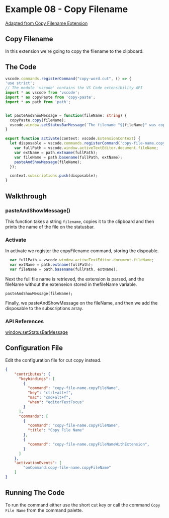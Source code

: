 # Example 08 - Copy Filename

[Adapted from Copy Filename Extension](https://github.com/nemesv/vscode-copy-file-name)

## Copy Filename

In this extension we're going to copy the filename to the clipboard.

## The Code

```typescript
vscode.commands.registerCommand("copy-word.cut", () => {
'use strict';
// The module 'vscode' contains the VS Code extensibility API
import * as vscode from 'vscode';
import * as copyPaste from 'copy-paste';
import * as path from 'path';


let pasteAndShowMessage = function(fileName: string) {
  copyPaste.copy(fileName);
  vscode.window.setStatusBarMessage(`The filename "${fileName}" was copied to the clipboard.`, 3000);
}

export function activate(context: vscode.ExtensionContext) {
  let disposable = vscode.commands.registerCommand('copy-file-name.copyFileName', () => {
    var fullPath = vscode.window.activeTextEditor.document.fileName;
    var extName = path.extname(fullPath);
    var fileName = path.basename(fullPath, extName);
    pasteAndShowMessage(fileName);
  });

  context.subscriptions.push(disposable);
}
```

## Walkthrough

### pasteAndShowMessage()

This function takes a string `filename`, copies it to the clipboard and then
prints the name of the file on the statusbar.

### Activate

In activate we register the copyFilename command, storing the dispoable. 

```typescript
  var fullPath = vscode.window.activeTextEditor.document.fileName;
  var extName = path.extname(fullPath);
  var fileName = path.basename(fullPath, extName);
```

Next the full file name is retrieved, the extension is parsed, and the fileName
without the extenseion stored in thefileName variable.

`pasteAndShowMessage(fileName);`

Finally, we pasteAndShowMessage on the fileName, and then we add the disposable
to the subscriptions array.

### API References

[window.setStatusBarMessage](https://code.visualstudio.com/docs/extensionAPI/vscode-api#window.setStatusBarMessage)

## Configuration File

Edit the configuration file for cut copy instead.

```json
{
    "contributes": {
      "keybindings": [
        {
          "command": "copy-file-name.copyFileName",
          "key": "ctrl+alt+f",
          "mac": "cmd+alt+f",
          "when": "editorTextFocus"
        }
      ],
      "commands": [
        {
          "command": "copy-file-name.copyFileName",
          "title": "Copy File Name"
        },
        {
          "command": "copy-file-name.copyFileNameWithExtension",
        }
      ]
    },
    "activationEvents": [
        "onCommand:copy-file-name.copyFileName"
    ]
}
```

## Running The Code

To run the command either use the short cut key or call the command
`Copy File Name` from the command palette.
